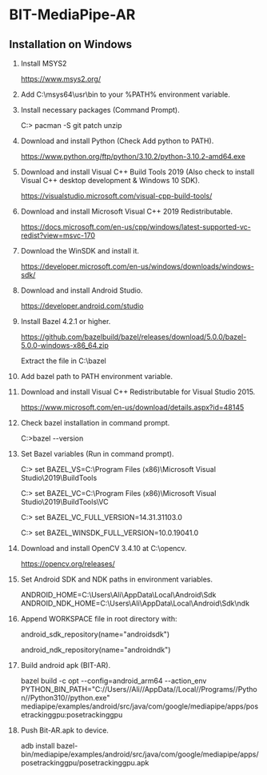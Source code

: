 # BIT-MediaPipe-AR

## Installation on Windows

1.  Install MSYS2 

    https://www.msys2.org/

2.  Add C:\msys64\usr\bin to your %PATH% environment variable.

3.  Install necessary packages (Command Prompt).

    C:\> pacman -S git patch unzip

4.  Download and install Python (Check Add python to PATH).

    https://www.python.org/ftp/python/3.10.2/python-3.10.2-amd64.exe

5.  Download and install Visual C++ Build Tools 2019 (Also check to install Visual C++ desktop development & Windows 10 SDK).

    https://visualstudio.microsoft.com/visual-cpp-build-tools/

6.  Download and install Microsoft Visual C++ 2019 Redistributable.

    https://docs.microsoft.com/en-us/cpp/windows/latest-supported-vc-redist?view=msvc-170

7.  Download the WinSDK and install it.

    https://developer.microsoft.com/en-us/windows/downloads/windows-sdk/

8.  Download and install Android Studio.

    https://developer.android.com/studio
    
9.  Install Bazel 4.2.1 or higher.
    
    https://github.com/bazelbuild/bazel/releases/download/5.0.0/bazel-5.0.0-windows-x86_64.zip
    
    Extract the file in C:\bazel
    
10.  Add bazel path to PATH environment variable.
    
11.  Download and install Visual C++ Redistributable for Visual Studio 2015.

     https://www.microsoft.com/en-us/download/details.aspx?id=48145  
     
12.  Check bazel installation in command prompt.

     C:\>bazel --version
     
13.  Set Bazel variables (Run in command prompt).

     C:\> set BAZEL_VS=C:\Program Files (x86)\Microsoft Visual Studio\2019\BuildTools

     
     C:\> set BAZEL_VC=C:\Program Files (x86)\Microsoft Visual Studio\2019\BuildTools\VC
     
     
     C:\> set BAZEL_VC_FULL_VERSION=14.31.31103.0

    
     C:\> set BAZEL_WINSDK_FULL_VERSION=10.0.19041.0
    
14.  Download and install OpenCV 3.4.10 at C:\opencv.
    
     https://opencv.org/releases/

15.  Set Android SDK and NDK paths in environment variables.

     ANDROID_HOME=C:\Users\Ali\AppData\Local\Android\Sdk
     ANDROID_NDK_HOME=C:\Users\Ali\AppData\Local\Android\Sdk\ndk

16.  Append WORKSPACE file in root directory with:

     android_sdk_repository(name="androidsdk")

     android_ndk_repository(name="androidndk")
	
	
17.  Build android apk (BIT-AR).

     bazel build -c opt --config=android_arm64 --action_env PYTHON_BIN_PATH="C://Users//Ali//AppData//Local//Programs//Python//Python310//python.exe" mediapipe/examples/android/src/java/com/google/mediapipe/apps/posetrackinggpu:posetrackinggpu
	 
	 
18.  Push Bit-AR.apk to device.

     adb install bazel-bin/mediapipe/examples/android/src/java/com/google/mediapipe/apps/posetrackinggpu/posetrackinggpu.apk

